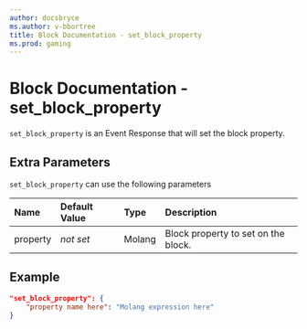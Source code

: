 ```yaml
---
author: docsbryce
ms.author: v-bbortree
title: Block Documentation - set_block_property
ms.prod: gaming
---
```


# Block Documentation - set_block_property

`set_block_property` is an Event Response that will set the block property.

## Extra Parameters

`set_block_property` can use the following parameters

|Name |Default Value  |Type  |Description  |
|:----------|:----------|:----------|:----------|
|property|*not set* | Molang| Block property to set on the block. |

## Example

```json
"set_block_property": {
    "property name here": "Molang expression here"
}
```
